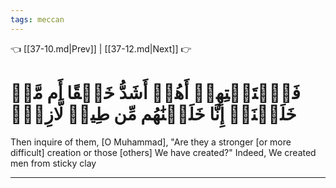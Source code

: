 ```yaml
---
tags: meccan
---
```


👈 [[37-10.md|Prev]] | [[37-12.md|Next]] 👉

# فَٱسۡتَفۡتِهِمۡ أَهُمۡ أَشَدُّ خَلۡقًا أَم مَّنۡ خَلَقۡنَآۚ إِنَّا خَلَقۡنَٰهُم مِّن طِينٖ لَّازِبِۭ

Then inquire of them, [O Muhammad], "Are they a stronger [or more difficult] creation or those [others] We have created?" Indeed, We created men from sticky clay

---

